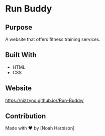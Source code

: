 # Run Buddy

## Purpose
A website that offers fitness training services.

## Built With
* HTML
* CSS

## Website
https://nizzyno.github.io//Run-Buddy/

## Contribution
Made with ❤️ by [Noah Harbison]